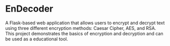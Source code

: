 # EnDecoder
A Flask-based web application that allows users to encrypt and decrypt text using three different encryption methods: Caesar Cipher, AES, and RSA. This project demonstrates the basics of encryption and decryption and can be used as a educational tool.
